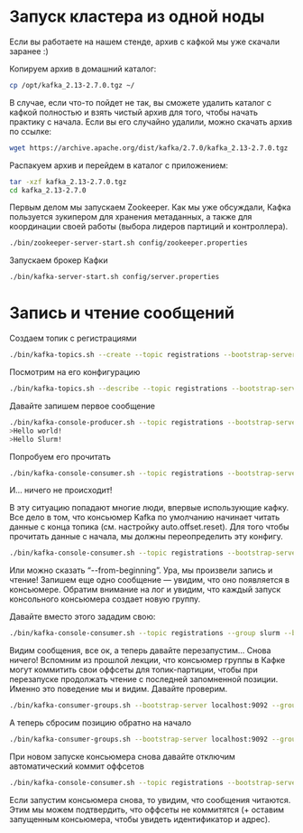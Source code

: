 # Запуск кластера из одной ноды
Если вы работаете на нашем стенде, архив с кафкой мы уже скачали заранее :)

Копируем архив в домашний каталог:
```bash
cp /opt/kafka_2.13-2.7.0.tgz ~/
```
В случае, если что-то пойдет не так, вы сможете удалить каталог с кафкой полностью и взять чистый архив для того, чтобы начать практику с начала. Если вы его случайно удалили, можно скачать архив по ссылке:
```bash
wget https://archive.apache.org/dist/kafka/2.7.0/kafka_2.13-2.7.0.tgz
```
Распакуем архив и перейдем в каталог с приложением:
```bash
tar -xzf kafka_2.13-2.7.0.tgz
cd kafka_2.13-2.7.0
```
Первым делом мы запускаем Zookeeper. Как мы уже обсуждали, Кафка пользуется зукипером для хранения метаданных, а также для координации своей работы (выбора лидеров партиций и контроллера).
```bash
./bin/zookeeper-server-start.sh config/zookeeper.properties
```
Запускаем брокер Кафки
```bash
./bin/kafka-server-start.sh config/server.properties
```

# Запись и чтение сообщений
Создаем топик с регистрациями
```bash
./bin/kafka-topics.sh --create --topic registrations --bootstrap-server localhost:9092
```
Посмотрим на его конфигурацию
```bash
./bin/kafka-topics.sh --describe --topic registrations --bootstrap-server localhost:9092
```
Давайте запишем первое сообщение
```bash
./bin/kafka-console-producer.sh --topic registrations --bootstrap-server localhost:9092
>Hello world!
>Hello Slurm!
```
Попробуем его прочитать
```bash
./bin/kafka-console-consumer.sh --topic registrations --bootstrap-server localhost:9092
```
И… ничего не происходит!

В эту ситуацию попадают многие люди, впервые использующие кафку. Все дело в том, что консьюмер Kafka по умолчанию начинает читать данные с конца топика (см. настройку auto.offset.reset). Для того чтобы прочитать данные с начала, мы должны переопределить эту конфигу.

```bash
./bin/kafka-console-consumer.sh --topic registrations --bootstrap-server localhost:9092 --consumer-property auto.offset.reset=earliest
```
Или можно сказать “--from-beginning”. Ура, мы произвели запись и чтение! Запишем еще одно сообщение — увидим, что оно появляется в консьюмере. Обратим внимание на лог и увидим, что каждый запуск консольного консьюмера создает новую группу.

Давайте вместо этого зададим свою:
```bash
./bin/kafka-console-consumer.sh --topic registrations --group slurm --bootstrap-server localhost:9092 --consumer-property auto.offset.reset=earliest
```
Видим сообщения, все ок, а теперь давайте перезапустим... Снова ничего! Вспомним из прошлой лекции, что консьюмер группы в Кафке могут коммитить свои оффсеты для топик-партиции, чтобы при перезапуске продолжать чтение с последней запомненной позиции. Именно это поведение мы и видим. Давайте проверим.

```bash
./bin/kafka-consumer-groups.sh --bootstrap-server localhost:9092 --group slurm --describe
```
А теперь сбросим позицию обратно на начало
```bash
./bin/kafka-consumer-groups.sh --bootstrap-server localhost:9092 --group slurm --to-earliest --reset-offsets --execute --topic registrations
```
При новом запуске консьюмера снова давайте отключим автоматический коммит оффсетов
```bash
./bin/kafka-console-consumer.sh --topic registrations --bootstrap-server localhost:9092 --group slurm --consumer-property auto.offset.reset=earliest --consumer-property enable.auto.commit=false
```
Если запустим консьюмера снова, то увидим, что сообщения читаются. Этим мы можем подтвердить, что оффсеты не коммитятся (+ оставим запущенным консьюмера, чтобы увидеть идентификатор и адрес).

